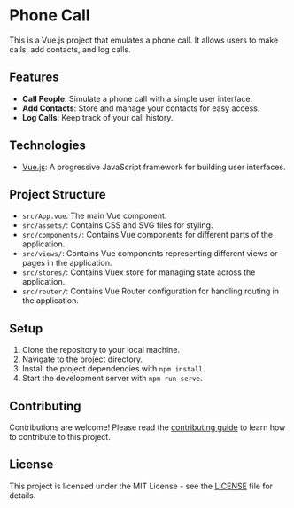 # Phone Call

This is a Vue.js project that emulates a phone call. It allows users to make calls, add contacts, and log calls.

## Features 

- **Call People**: Simulate a phone call with a simple user interface.
- **Add Contacts**: Store and manage your contacts for easy access.
- **Log Calls**: Keep track of your call history.

## Technologies

- [Vue.js](https://vuejs.org/): A progressive JavaScript framework for building user interfaces.

## Project Structure

- `src/App.vue`: The main Vue component.
- `src/assets/`: Contains CSS and SVG files for styling.
- `src/components/`: Contains Vue components for different parts of the application.
- `src/views/`: Contains Vue components representing different views or pages in the application.
- `src/stores/`: Contains Vuex store for managing state across the application.
- `src/router/`: Contains Vue Router configuration for handling routing in the application.

## Setup

1. Clone the repository to your local machine.
2. Navigate to the project directory.
3. Install the project dependencies with `npm install`.
4. Start the development server with `npm run serve`.

## Contributing

Contributions are welcome! Please read the [contributing guide](CONTRIBUTING.md) to learn how to contribute to this project.

## License

This project is licensed under the MIT License - see the [LICENSE](LICENSE.md) file for details.